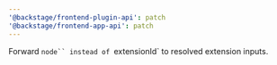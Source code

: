 ```yaml
---
'@backstage/frontend-plugin-api': patch
'@backstage/frontend-app-api': patch
---
```


Forward ` node`` instead of  `extensionId` to resolved extension inputs.
